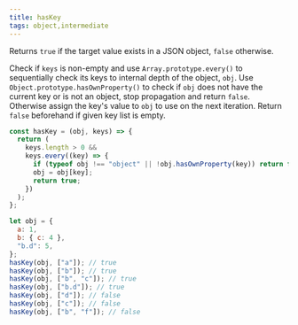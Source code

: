 ```yaml
---
title: hasKey
tags: object,intermediate
---
```


Returns `true` if the target value exists in a JSON object, `false` otherwise.

Check if `keys` is non-empty and use `Array.prototype.every()` to sequentially check its keys to internal depth of the object, `obj`.
Use `Object.prototype.hasOwnProperty()` to check if `obj` does not have the current key or is not an object, stop propagation and return `false`.
Otherwise assign the key's value to `obj` to use on the next iteration.
Return `false` beforehand if given key list is empty.

```js
const hasKey = (obj, keys) => {
  return (
    keys.length > 0 &&
    keys.every((key) => {
      if (typeof obj !== "object" || !obj.hasOwnProperty(key)) return false;
      obj = obj[key];
      return true;
    })
  );
};
```

```js
let obj = {
  a: 1,
  b: { c: 4 },
  "b.d": 5,
};
hasKey(obj, ["a"]); // true
hasKey(obj, ["b"]); // true
hasKey(obj, ["b", "c"]); // true
hasKey(obj, ["b.d"]); // true
hasKey(obj, ["d"]); // false
hasKey(obj, ["c"]); // false
hasKey(obj, ["b", "f"]); // false
```
